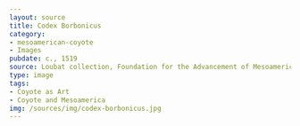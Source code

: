 ```yaml
---
layout: source
title: Codex Borbonicus
category: 
- mesoamerican-coyote
- Images
pubdate: c., 1519
source: Loubat collection, Foundation for the Advancement of Mesoamerican Studies (FAMSI)
type: image
tags: 
- Coyote as Art
- Coyote and Mesoamerica
img: /sources/img/codex-borbonicus.jpg 
---
```

